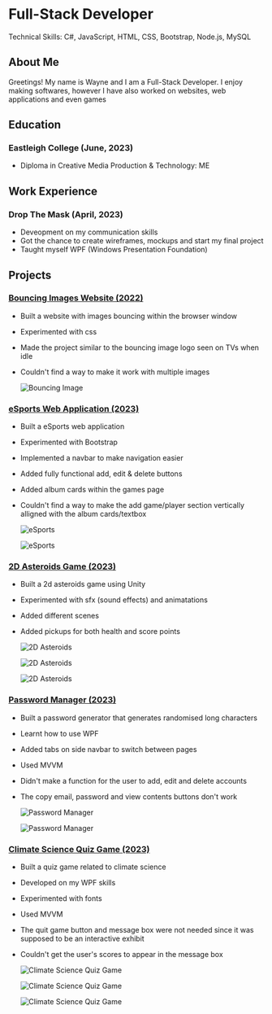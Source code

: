 # Full-Stack Developer
Technical Skills: C#, JavaScript, HTML, CSS, Bootstrap, Node.js, MySQL

## About Me

Greetings! My name is Wayne and I am a Full-Stack Developer. I enjoy making softwares, however I have also worked on websites, web applications and even games


## Education

### Eastleigh College  (June, 2023)

* Diploma in Creative Media Production & Technology: ME 


## Work Experience

### Drop The Mask  (April, 2023)

* Deveopment on my communication skills
* Got the chance to create wireframes, mockups and start my final project
* Taught myself WPF (Windows Presentation Foundation)
  

## Projects

### [Bouncing Images Website (2022)](https://github.com/WayneMt/Bouncing-Images)

* Built a website with images bouncing within the browser window
* Experimented with css
* Made the project similar to the bouncing image logo seen on TVs when idle
* Couldn't find a way to make it work with multiple images
  
  ![Bouncing Image](/images/bouncing-image.png)
  

### [eSports Web Application (2023)](https://github.com/WayneMt/eSports)

* Built a eSports web application
* Experimented with Bootstrap
* Implemented a navbar to make navigation easier
* Added fully functional add, edit & delete buttons
* Added album cards within the games page
* Couldn't find a way to make the add game/player section vertically alligned with the album cards/textbox
  
  ![eSports](/images/eSports-game-page.png)
  
  ![eSports](/images/eSports-player-page.png)
  

### [2D Asteroids Game (2023)](https://github.com/WayneMt/2D-Asteroids)

* Built a 2d asteroids game using Unity
* Experimented with sfx (sound effects) and animatations
* Added different scenes
* Added pickups for both health and score points
  
  ![2D Asteroids](/images/unity-start-menu-image.png)
  
  ![2D Asteroids](/images/unity-game-image.png)
  
  ![2D Asteroids](/images/unity-pause-menu-image.png)
  

### [Password Manager (2023)](https://github.com/WayneMt/Password-Manager)

* Built a password generator that generates randomised long characters
* Learnt how to use WPF
* Added tabs on side navbar to switch between pages
* Used MVVM
* Didn't make a function for the user to add, edit and delete accounts
* The copy email, password and view contents buttons don't work
  
  ![Password Manager](/images/password-manager-dashboard.png)
  
  ![Password Manager](/images/password-generator-image.png)
  

### [Climate Science Quiz Game (2023)](https://github.com/WayneMt/Climate-Science-Quiz-Game)

* Built a quiz game related to climate science
* Developed on my WPF skills
* Experimented with fonts
* Used MVVM
* The quit game button and message box were not needed since it was supposed to be an interactive exhibit
* Couldn't get the user's scores to appear in the message box
  
  ![Climate Science Quiz Game](/images/climate-science-quiz-menu-image.png)

  ![Climate Science Quiz Game](/images/climate-science-quiz-question-1.png)

  ![Climate Science Quiz Game](/images/climate-science-quiz-question-1.png)

